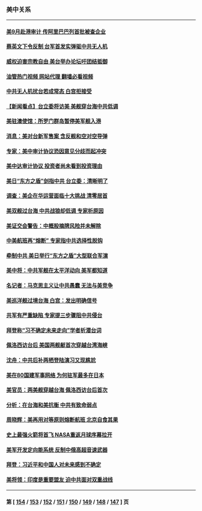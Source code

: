 ### 美中关系
---
#### [美9月赴港审计 传阿里巴巴列首批被查企业](../../pages/nf1412576/n13813987.md?08310445) 
#### [蔡英文下令反制 台军首发实弹驱中共无人机](../../pages/nf1412576/n13813905.md?08310445) 
#### [威权迫害宗教自由 美台举办论坛吁团结抵御](../../pages/nf1412576/n13813762.md?08310445) 
#### [油管热门视频 网站代理 翻墙必看视频](http://209.222.30.114:81/youtube.html?08310445)
#### [中共无人机扰台若成常态 白宫拒接受](../../pages/nf1412576/n13813783.md?08310445) 
#### [【新闻看点】台立委将访美 美舰穿台海中共低调](../../pages/nf1412576/n13813310.md?08310445) 
#### [美驻澳使馆：所罗门群岛暂停美军舰入港](../../pages/nf1412576/n13813674.md?08310445) 
#### [消息：美对台新军售案 含反舰和空对空导弹](../../pages/nf1412576/n13813602.md?08310445) 
#### [专家：美中审计协议恐因意见分歧而起冲突](../../pages/nf1412576/n13813306.md?08310445) 
#### [美中达审计协议 投资者尚未看到投资理由](../../pages/nf1412576/n13813321.md?08310445) 
#### [美日“东方之盾”剑指中共 台立委：清晰明了](../../pages/nf1412576/n13813088.md?08310445) 
#### [调查：美企在华运营面临十大挑战 清零居首](../../pages/nf1412576/n13813244.md?08310445) 
#### [美双舰过台海 中共战狼却低调 专家析原因](../../pages/nf1412576/n13813189.md?08310445) 
#### [美证交会警告：中概股摘牌风险并未解除](../../pages/nf1412576/n13812841.md?08310445) 
#### [中美航班再“熔断” 专家指中共选择性脱钩](../../pages/nf1412576/n13812797.md?08310445) 
#### [牵制中共 美日举行“东方之盾”大型联合军演](../../pages/nf1412576/n13812336.md?08310445) 
#### [美中将：中共军舰在太平洋动向 美军都知道](../../pages/nf1412576/n13811675.md?08310445) 
#### [名记者：马克思主义让中共愚蠢 无法与美竞争](../../pages/nf1412576/n13811005.md?08310445) 
#### [美巡洋舰过境台海 白宫：发出明确信号](../../pages/nf1412576/n13812312.md?08310445) 
#### [共军有严重缺陷 专家提三步骤阻中共侵台](../../pages/nf1412576/n13811064.md?08310445) 
#### [拜登称“习不确定未来走向”学者析潜台词](../../pages/nf1412576/n13812117.md?08310445) 
#### [佩洛西访台后 美国两舰艇首次穿越台湾海峡](../../pages/nf1412576/n13812095.md?08310445) 
#### [沈舟：中共后补两栖登陆演习又现尴尬](../../pages/nf1412576/n13811917.md?08310445) 
#### [美在80国建军事网络 为何驻军最多在日本](../../pages/nf1412576/n13807397.md?08310445) 
#### [美官员：两美舰穿越台海 佩洛西访台后首次](../../pages/nf1412576/n13812003.md?08310445) 
#### [分析：在台海和美抗衡 中共有致命弱点](../../pages/nf1412576/n13807798.md?08310445) 
#### [周晓辉：美再用对等原则熔断航班 北京自食其果](../../pages/nf1412576/n13811637.md?08310445) 
#### [史上最强火箭将首飞 NASA重返月球序幕拉开](../../pages/nf1412576/n13811587.md?08310445) 
#### [美军开发定向能系统 反制中俄高超音速武器](../../pages/nf1412576/n13811549.md?08310445) 
#### [拜登：习近平和中国人对未来感到不确定](../../pages/nf1412576/n13811569.md?08310445) 
#### [美将领：印度是重要盟友 迫中共面对双重战线](../../pages/nf1412576/n13811405.md?08310445) 

---
#### 第 [ [154](./154.md?08310445) / [153](./153.md?08310445) / [152](./152.md?08310445) / [151](./151.md?08310445) / [150](./150.md?08310445) / [149](./149.md?08310445) / [148](./148.md?08310445) / [147](./147.md?08310445) ] 页
